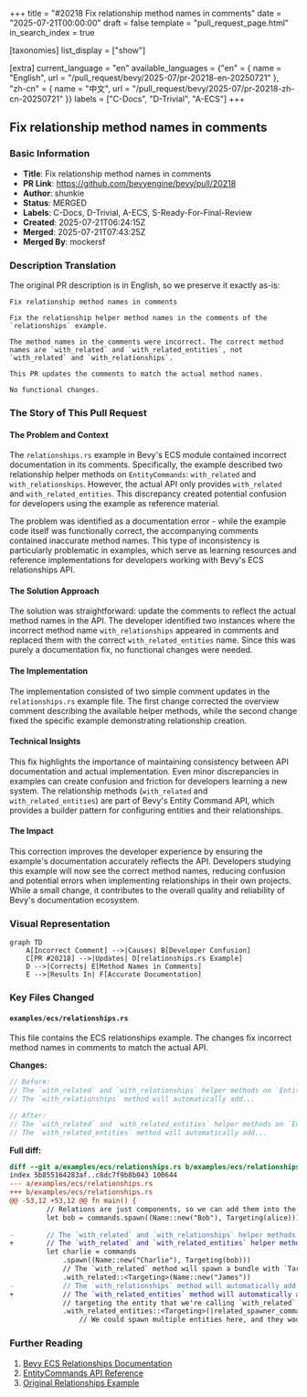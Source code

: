 +++
title = "#20218 Fix relationship method names in comments"
date = "2025-07-21T00:00:00"
draft = false
template = "pull_request_page.html"
in_search_index = true

[taxonomies]
list_display = ["show"]

[extra]
current_language = "en"
available_languages = {"en" = { name = "English", url = "/pull_request/bevy/2025-07/pr-20218-en-20250721" }, "zh-cn" = { name = "中文", url = "/pull_request/bevy/2025-07/pr-20218-zh-cn-20250721" }}
labels = ["C-Docs", "D-Trivial", "A-ECS"]
+++

## Fix relationship method names in comments

### Basic Information
- **Title**: Fix relationship method names in comments
- **PR Link**: https://github.com/bevyengine/bevy/pull/20218
- **Author**: shunkie
- **Status**: MERGED
- **Labels**: C-Docs, D-Trivial, A-ECS, S-Ready-For-Final-Review
- **Created**: 2025-07-21T06:24:15Z
- **Merged**: 2025-07-21T07:43:25Z
- **Merged By**: mockersf

### Description Translation
The original PR description is in English, so we preserve it exactly as-is:

```
Fix relationship method names in comments

Fix the relationship helper method names in the comments of the `relationships` example.

The method names in the comments were incorrect. The correct method names are `with_related` and `with_related_entities`, not `with_related` and `with_relationships`.

This PR updates the comments to match the actual method names.

No functional changes.
```

### The Story of This Pull Request

#### The Problem and Context
The `relationships.rs` example in Bevy's ECS module contained incorrect documentation in its comments. Specifically, the example described two relationship helper methods on `EntityCommands`: `with_related` and `with_relationships`. However, the actual API only provides `with_related` and `with_related_entities`. This discrepancy created potential confusion for developers using the example as reference material.

The problem was identified as a documentation error - while the example code itself was functionally correct, the accompanying comments contained inaccurate method names. This type of inconsistency is particularly problematic in examples, which serve as learning resources and reference implementations for developers working with Bevy's ECS relationships API.

#### The Solution Approach
The solution was straightforward: update the comments to reflect the actual method names in the API. The developer identified two instances where the incorrect method name `with_relationships` appeared in comments and replaced them with the correct `with_related_entities` name. Since this was purely a documentation fix, no functional changes were needed.

#### The Implementation
The implementation consisted of two simple comment updates in the `relationships.rs` example file. The first change corrected the overview comment describing the available helper methods, while the second change fixed the specific example demonstrating relationship creation.

#### Technical Insights
This fix highlights the importance of maintaining consistency between API documentation and actual implementation. Even minor discrepancies in examples can create confusion and friction for developers learning a new system. The relationship methods (`with_related` and `with_related_entities`) are part of Bevy's Entity Command API, which provides a builder pattern for configuring entities and their relationships.

#### The Impact
This correction improves the developer experience by ensuring the example's documentation accurately reflects the API. Developers studying this example will now see the correct method names, reducing confusion and potential errors when implementing relationships in their own projects. While a small change, it contributes to the overall quality and reliability of Bevy's documentation ecosystem.

### Visual Representation

```mermaid
graph TD
    A[Incorrect Comment] -->|Causes| B[Developer Confusion]
    C[PR #20218] -->|Updates| D[relationships.rs Example]
    D -->|Corrects| E[Method Names in Comments]
    E -->|Results In| F[Accurate Documentation]
```

### Key Files Changed

#### `examples/ecs/relationships.rs`
This file contains the ECS relationships example. The changes fix incorrect method names in comments to match the actual API.

**Changes:**
```rust
// Before:
// The `with_related` and `with_relationships` helper methods on `EntityCommands`...
// The `with_relationships` method will automatically add...

// After:
// The `with_related` and `with_related_entities` helper methods on `EntityCommands`...
// The `with_related_entities` method will automatically add...
```

**Full diff:**
```diff
diff --git a/examples/ecs/relationships.rs b/examples/ecs/relationships.rs
index 5b855164283af..c8dc7f9b8b043 100644
--- a/examples/ecs/relationships.rs
+++ b/examples/ecs/relationships.rs
@@ -53,12 +53,12 @@ fn main() {
         // Relations are just components, so we can add them into the bundle that we're spawning.
         let bob = commands.spawn((Name::new("Bob"), Targeting(alice))).id();
 
-        // The `with_related` and `with_relationships` helper methods on `EntityCommands` can be used to add relations in a more ergonomic way.
+        // The `with_related` and `with_related_entities` helper methods on `EntityCommands` can be used to add relations in a more ergonomic way.
         let charlie = commands
             .spawn((Name::new("Charlie"), Targeting(bob)))
             // The `with_related` method will spawn a bundle with `Targeting` relationship
             .with_related::<Targeting>(Name::new("James"))
-            // The `with_relationships` method will automatically add the `Targeting` component to any entities spawned within the closure,
+            // The `with_related_entities` method will automatically add the `Targeting` component to any entities spawned within the closure,
             // targeting the entity that we're calling `with_related` on.
             .with_related_entities::<Targeting>(|related_spawner_commands| {
                 // We could spawn multiple entities here, and they would all target `charlie`.
```

### Further Reading
1. [Bevy ECS Relationships Documentation](https://docs.rs/bevy/latest/bevy/ecs/relationship/index.html)
2. [EntityCommands API Reference](https://docs.rs/bevy/latest/bevy/ecs/system/struct.EntityCommands.html)
3. [Original Relationships Example](https://github.com/bevyengine/bevy/blob/main/examples/ecs/relationships.rs)